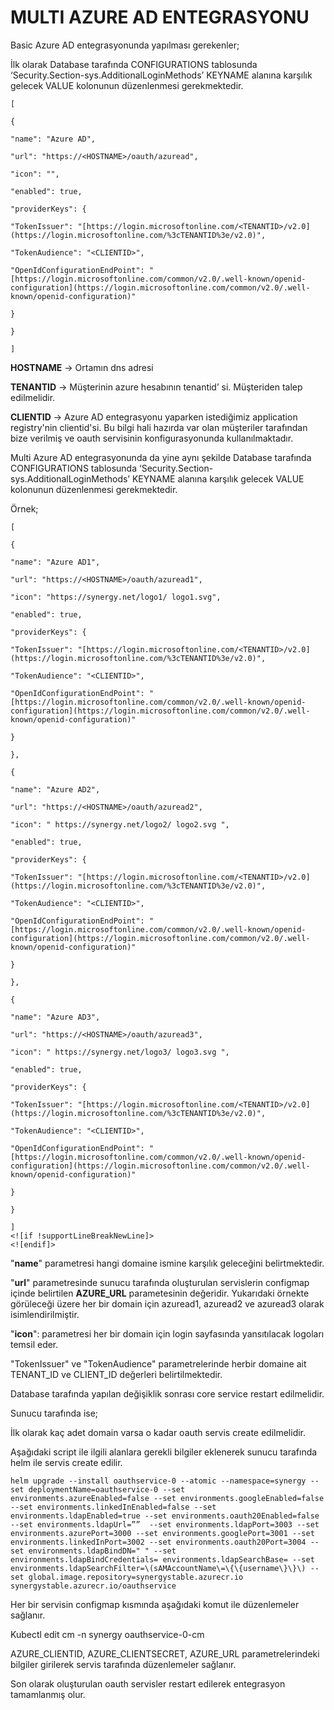 ﻿# MULTI AZURE AD ENTEGRASYONU

Basic Azure AD entegrasyonunda yapılması gerekenler;

İlk olarak Database tarafında  CONFIGURATIONS tablosunda ‘Security.Section-sys.AdditionalLoginMethods’ KEYNAME alanına karşılık gelecek VALUE kolonunun düzenlenmesi gerekmektedir.

```
[

{

"name": "Azure AD",

"url": "https://<HOSTNAME>/oauth/azuread",

"icon": "",

"enabled": true,

"providerKeys": {

"TokenIssuer": "[https://login.microsoftonline.com/<TENANTID>/v2.0](https://login.microsoftonline.com/%3cTENANTID%3e/v2.0)",

"TokenAudience": "<CLIENTID>",

"OpenIdConfigurationEndPoint": "[https://login.microsoftonline.com/common/v2.0/.well-known/openid-configuration](https://login.microsoftonline.com/common/v2.0/.well-known/openid-configuration)"

}

}

]
```

**HOSTNAME** -> Ortamın dns adresi

**TENANTID** -> Müşterinin azure hesabının tenantid’ si. Müşteriden talep edilmelidir.

**CLIENTID** -> Azure AD entegrasyonu yaparken istediğimiz application registry'nin clientid'si. Bu bilgi hali hazırda var olan müşteriler tarafından bize verilmiş ve oauth servisinin konfigurasyonunda kullanılmaktadır.

Multi Azure  AD entegrasyonunda da yine aynı şekilde Database tarafında  CONFIGURATIONS tablosunda ‘Security.Section-sys.AdditionalLoginMethods’ KEYNAME alanına karşılık gelecek VALUE kolonunun düzenlenmesi gerekmektedir.

Örnek;
```
[

{

"name": "Azure AD1",

"url": "https://<HOSTNAME>/oauth/azuread1",

"icon": "https://synergy.net/logo1/ logo1.svg",

"enabled": true,

"providerKeys": {

"TokenIssuer": "[https://login.microsoftonline.com/<TENANTID>/v2.0](https://login.microsoftonline.com/%3cTENANTID%3e/v2.0)",

"TokenAudience": "<CLIENTID>",

"OpenIdConfigurationEndPoint": "[https://login.microsoftonline.com/common/v2.0/.well-known/openid-configuration](https://login.microsoftonline.com/common/v2.0/.well-known/openid-configuration)"

}

},

{

"name": "Azure AD2",

"url": "https://<HOSTNAME>/oauth/azuread2",

"icon": " https://synergy.net/logo2/ logo2.svg ",

"enabled": true,

"providerKeys": {

"TokenIssuer": "[https://login.microsoftonline.com/<TENANTID>/v2.0](https://login.microsoftonline.com/%3cTENANTID%3e/v2.0)",

"TokenAudience": "<CLIENTID>",

"OpenIdConfigurationEndPoint": "[https://login.microsoftonline.com/common/v2.0/.well-known/openid-configuration](https://login.microsoftonline.com/common/v2.0/.well-known/openid-configuration)"

}

},

{

"name": "Azure AD3",

"url": "https://<HOSTNAME>/oauth/azuread3",

"icon": " https://synergy.net/logo3/ logo3.svg ",

"enabled": true,

"providerKeys": {

"TokenIssuer": "[https://login.microsoftonline.com/<TENANTID>/v2.0](https://login.microsoftonline.com/%3cTENANTID%3e/v2.0)",

"TokenAudience": "<CLIENTID>",

"OpenIdConfigurationEndPoint": "[https://login.microsoftonline.com/common/v2.0/.well-known/openid-configuration](https://login.microsoftonline.com/common/v2.0/.well-known/openid-configuration)"

}

}

]  
<![if !supportLineBreakNewLine]>  
<![endif]>
```

"**name**" parametresi hangi domaine ismine karşılık geleceğini belirtmektedir.

"**url**" parametresinde sunucu tarafında oluşturulan servislerin configmap içinde belirtilen **AZURE_URL** parametesinin değeridir.  Yukarıdaki örnekte görüleceği üzere her bir domain için azuread1, azuread2 ve azuread3 olarak isimlendirilmiştir.

"**icon**":  parametresi her bir domain için login sayfasında yansıtılacak logoları temsil eder.

"TokenIssuer" ve  "TokenAudience" parametrelerinde herbir domaine ait TENANT_ID ve CLIENT_ID değerleri belirtilmektedir.

Database tarafında yapılan değişiklik sonrası core service restart edilmelidir.

Sunucu tarafında ise;

İlk olarak kaç adet domain varsa o kadar oauth servis create edilmelidir.

Aşağıdaki script ile ilgili alanlara gerekli bilgiler eklenerek sunucu tarafında helm ile servis create edilir.
```
helm upgrade --install oauthservice-0 --atomic --namespace=synergy --set deploymentName=oauthservice-0 --set environments.azureEnabled=false --set environments.googleEnabled=false --set environments.linkedInEnabled=false --set environments.ldapEnabled=true --set environments.oauth20Enabled=false --set environments.ldapUrl=””  --set environments.ldapPort=3003 --set environments.azurePort=3000 --set environments.googlePort=3001 --set environments.linkedInPort=3002 --set environments.oauth20Port=3004 --set environments.ldapBindDN=" " --set environments.ldapBindCredentials= environments.ldapSearchBase= --set environments.ldapSearchFilter=\(sAMAccountName\=\{\{username\}\}\) --set global.image.repository=synergystable.azurecr.io synergystable.azurecr.io/oauthservice
```
Her bir servisin  configmap kısmında aşağıdaki komut ile düzenlemeler sağlanır.

Kubectl edit cm -n synergy oauthservice-0-cm

AZURE_CLIENTID, AZURE_CLIENTSECRET, AZURE_URL parametrelerindeki bilgiler girilerek servis tarafında düzenlemeler sağlanır.

Son olarak oluşturulan oauth servisler restart edilerek entegrasyon tamamlanmış olur.	
